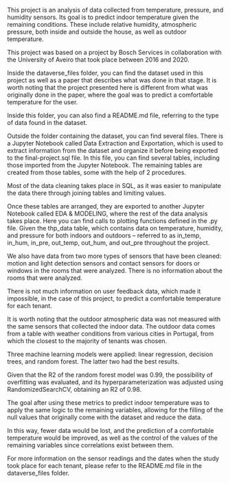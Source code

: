 This project is an analysis of data collected from temperature, pressure, and humidity sensors. Its goal is to predict indoor temperature given the remaining conditions. These include relative humidity, atmospheric pressure, both inside and outside the house, as well as outdoor temperature.

This project was based on a project by Bosch Services in collaboration with the University of Aveiro that took place between 2016 and 2020.

Inside the dataverse_files folder, you can find the dataset used in this project as well as a paper that describes what was done in that stage. It is worth noting that the project presented here is different from what was originally done in the paper, where the goal was to predict a comfortable temperature for the user.

Inside this folder, you can also find a README.md file, referring to the type of data found in the dataset.

Outside the folder containing the dataset, you can find several files. There is a Jupyter Notebook called Data Extraction and Exportation, which is used to extract information from the dataset and organize it before being exported to the final-project.sql file. In this file, you can find several tables, including those imported from the Jupyter Notebook. The remaining tables are created from those tables, some with the help of 2 procedures.

Most of the data cleaning takes place in SQL, as it was easier to manipulate the data there through joining tables and limiting values.

Once these tables are arranged, they are exported to another Jupyter Notebook called EDA & MODELING, where the rest of the data analysis takes place. Here you can find calls to plotting functions defined in the .py file. Given the thp_data table, which contains data on temperature, humidity, and pressure for both indoors and outdoors – referred to as in_temp, in_hum, in_pre, out_temp, out_hum, and out_pre throughout the project.

We also have data from two more types of sensors that have been cleaned: motion and light detection sensors and contact sensors for doors or windows in the rooms that were analyzed. There is no information about the rooms that were analyzed.

There is not much information on user feedback data, which made it impossible, in the case of this project, to predict a comfortable temperature for each tenant.

It is worth noting that the outdoor atmospheric data was not measured with the same sensors that collected the indoor data. The outdoor data comes from a table with weather conditions from various cities in Portugal, from which the closest to the majority of tenants was chosen.

Three machine learning models were applied: linear regression, decision trees, and random forest. The latter two had the best results.

Given that the R2 of the random forest model was 0.99, the possibility of overfitting was evaluated, and its hyperparameterization was adjusted using RandomizedSearchCV, obtaining an R2 of 0.98.

The goal after using these metrics to predict indoor temperature was to apply the same logic to the remaining variables, allowing for the filling of the null values that originally come with the dataset and reduce the data.

In this way, fewer data would be lost, and the prediction of a comfortable temperature would be improved, as well as the control of the values of the remaining variables since correlations exist between them.

For more information on the sensor readings and the dates when the study took place for each tenant, please refer to the README.md file in the dataverse_files folder.